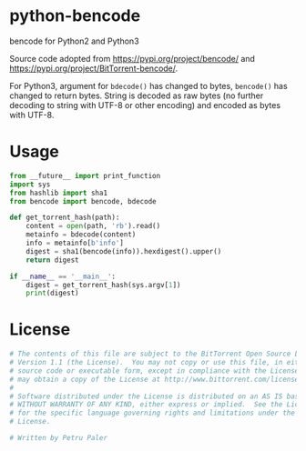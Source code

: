 # python-bencode
bencode for Python2 and Python3

Source code adopted from https://pypi.org/project/bencode/ and https://pypi.org/project/BitTorrent-bencode/.

For Python3, argument for `bdecode()` has changed to bytes, `bencode()` has changed to return bytes.
String is decoded as raw bytes (no further decoding to string with UTF-8 or other encoding) and encoded as bytes with UTF-8.

# Usage
```python
from __future__ import print_function
import sys
from hashlib import sha1
from bencode import bencode, bdecode

def get_torrent_hash(path):
    content = open(path, 'rb').read()
    metainfo = bdecode(content)
    info = metainfo[b'info']
    digest = sha1(bencode(info)).hexdigest().upper()
    return digest

if __name__ == '__main__':
    digest = get_torrent_hash(sys.argv[1])
    print(digest)
```

# License
```python
# The contents of this file are subject to the BitTorrent Open Source License
# Version 1.1 (the License).  You may not copy or use this file, in either
# source code or executable form, except in compliance with the License.  You
# may obtain a copy of the License at http://www.bittorrent.com/license/.
#
# Software distributed under the License is distributed on an AS IS basis,
# WITHOUT WARRANTY OF ANY KIND, either express or implied.  See the License
# for the specific language governing rights and limitations under the
# License.

# Written by Petru Paler
```

